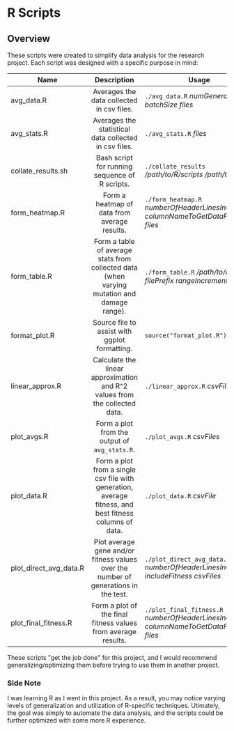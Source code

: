 # R Scripts

## Overview
These scripts were created to simplify data analysis for the research project. Each script was designed with a specific purpose in mind:

| Name        | Description           | Usage  |
| ------------- |:-------------:| -----|
| avg_data.R     | Averages the data collected in csv files. | ```./avg_data.R``` *numGenerations* *batchSize* *files*|
| avg_stats.R     | Averages the statistical data collected in csv files. | ```./avg_stats.R``` *files* |
| collate_results.sh | Bash script for running sequence of R scripts. | ```./collate_results``` */path/to/R/scripts* */path/to/data* |
| form_heatmap.R | Form a heatmap of data from average results. | ```./form_heatmap.R``` *numberOfHeaderLinesInCsvFiles* *columnNameToGetDataFrom* *files* |
| form_table.R     | Form a table of average stats from collected data (when varying mutation and damage range). | ```./form_table.R``` */path/to/data* *filePrefix* *rangeIncrement* |
| format_plot.R | Source file to assist with ggplot formatting. | ```source("format_plot.R")``` |
| linear_approx.R | Calculate the linear approximation and R^2 values from the collected data. | ```./linear_approx.R``` *csvFiles* |
| plot_avgs.R | Form a plot from the output of ```avg_stats.R```. | ```./plot_avgs.R``` *csvFiles* |
| plot_data.R | Form a plot from a single csv file with generation, average fitness, and best fitness columns of data. | ```./plot_data.R``` *csvFile* |
| plot_direct_avg_data.R | Plot average gene and/or fitness values over the number of generations in the test. | ```./plot_direct_avg_data.R``` *numberOfHeaderLinesInCsvFiles* *includeFitness* *csvFiles* |
| plot_final_fitness.R | Form a plot of the final fitness values from average results. | ```./plot_final_fitness.R``` *numberOfHeaderLinesInCsvFiles* *columnNameToGetDataFrom* *files* |

These scripts "get the job done" for this project, and I would recommend generalizing/optimizing them before trying to use them in another project.

### Side Note
I was learning R as I went in this project. As a result, you may notice varying levels of generalization and utilization of R-specific techniques. Utimately, the goal was simply to automate the data analysis, and the scripts could be further optimized with some more R experience.
